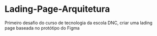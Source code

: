# Lading-Page-Arquitetura
Primeiro desafio do curso de tecnologia da escola DNC, criar uma lading page baseada no protótipo do Figma
